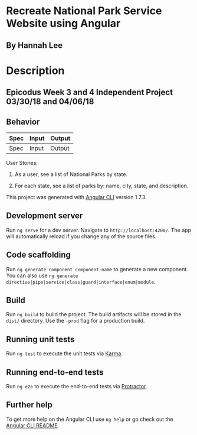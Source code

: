 # Recreate National Park Service Website using Angular

## By Hannah Lee

# Description

## Epicodus Week 3 and 4 Independent Project 03/30/18 and 04/06/18

## Behavior

| Spec | Input | Output |
| :---------------| :---------------| :---------------|
| Spec | Input | Output |

User Stories:

1. As a user, see a list of National Parks by state.

2. For each state, see a list of parks by: name, city, state, and description.   


This project was generated with [Angular CLI](https://github.com/angular/angular-cli) version 1.7.3.

## Development server

Run `ng serve` for a dev server. Navigate to `http://localhost:4200/`. The app will automatically reload if you change any of the source files.

## Code scaffolding

Run `ng generate component component-name` to generate a new component. You can also use `ng generate directive|pipe|service|class|guard|interface|enum|module`.

## Build

Run `ng build` to build the project. The build artifacts will be stored in the `dist/` directory. Use the `-prod` flag for a production build.

## Running unit tests

Run `ng test` to execute the unit tests via [Karma](https://karma-runner.github.io).

## Running end-to-end tests

Run `ng e2e` to execute the end-to-end tests via [Protractor](http://www.protractortest.org/).

## Further help

To get more help on the Angular CLI use `ng help` or go check out the [Angular CLI README](https://github.com/angular/angular-cli/blob/master/README.md).

